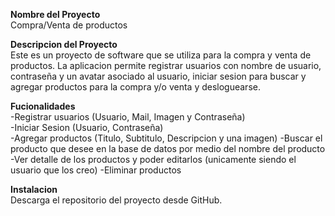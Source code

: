 <b>Nombre del Proyecto<br></b>
Compra/Venta de productos

<b>Descripcion del Proyecto<br></b>
Este es un proyecto de software que se utiliza para la compra y venta de productos. La aplicacion permite registrar usuarios con nombre de usuario, contraseña y un avatar asociado al usuario, iniciar sesion para buscar y agregar productos para la compra y/o venta y desloguearse.

<b>Fucionalidades<br></b>
-Registrar usuarios (Usuario, Mail, Imagen y Contraseña) <br>
-Iniciar Sesion (Usuario, Contraseña) <br>
-Agregar productos (Titulo, Subtitulo, Descripcion y una imagen) 
-Buscar el producto que desee en la base de datos por medio del nombre del producto<br>
-Ver detalle de los productos y poder editarlos (unicamente siendo el usuario que los creo)
-Eliminar productos

<b>Instalacion<br></b>
Descarga el repositorio del proyecto desde GitHub.


